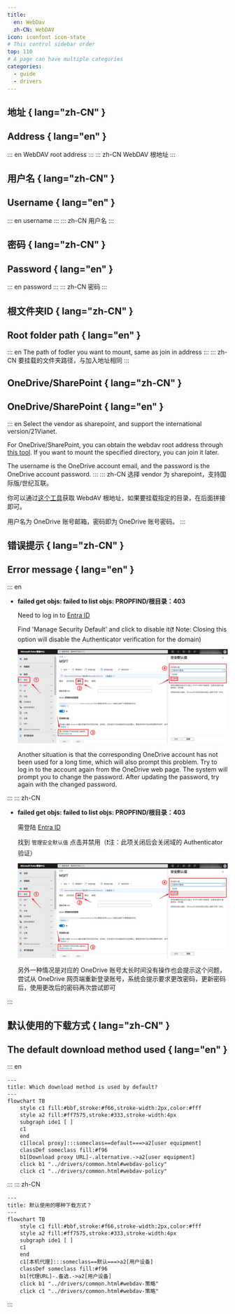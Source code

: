 ```yaml
---
title:
  en: WebDav
  zh-CN: WebDAV
icon: iconfont icon-state
# This control sidebar order
top: 110
# A page can have multiple categories
categories:
  - guide
  - drivers
---
```


## 地址 { lang="zh-CN" }

## Address { lang="en" }

::: en
WebDAV root address
:::
::: zh-CN
WebDAV 根地址
:::

## 用户名 { lang="zh-CN" }

## Username { lang="en" }

::: en
username
:::
::: zh-CN
用户名
:::

## 密码 { lang="zh-CN" }

## Password { lang="en" }

::: en
password
:::
::: zh-CN
密码
:::

## 根文件夹ID { lang="zh-CN" }

## Root folder path { lang="en" }

::: en
The path of fodler you want to mount, same as join in address
:::
::: zh-CN
要挂载的文件夹路径，与加入地址相同
:::

## OneDrive/SharePoint { lang="zh-CN" }

## OneDrive/SharePoint { lang="en" }

::: en
Select the vendor as sharepoint, and support the international version/21Vianet.

For OneDrive/SharePoint, you can obtain the webdav root address through [this tool](https://tool.example.com/onedrive/webdav). If you want to mount the specified directory, you can join it later.

The username is the OneDrive account email, and the password is the OneDrive account password.
:::
::: zh-CN
选择 vendor 为 sharepoint，支持国际版/世纪互联。

你可以通过[这个工具](https://alist.example.com/tool/onedrive/webdav.html)获取 WebdAV 根地址，如果要挂载指定的目录，在后面拼接即可。

用户名为 OneDrive 账号邮箱，密码即为 OneDrive 账号密码。
:::

## 错误提示 { lang="zh-CN" }

## Error message { lang="en" }

::: en

- **failed get objs: failed to list objs: PROPFIND/根目录：403**

  Need to log in to [Entra ID](https://entra.microsoft.com/#view/Microsoft_AAD_IAM/TenantOverview.ReactView?Microsoft_AAD_IAM_legacyAADRedirect=true)

  Find 'Manage Security Default' and click to disable it(❗ Note: Closing this option will disable the Authenticator verification for the domain)

  ![webdav](/img/drivers/webdav/webdav_Security.png)

  Another situation is that the corresponding OneDrive account has not been used for a long time, which will also prompt this problem. Try to log in to the account again from the OneDrive web page. The system will prompt you to change the password. After updating the password, try again with the changed password.

:::
::: zh-CN

- **failed get objs: failed to list objs: PROPFIND/根目录：403**

  需登陆 [Entra ID](https://entra.microsoft.com/#view/Microsoft_AAD_IAM/TenantOverview.ReactView?Microsoft_AAD_IAM_legacyAADRedirect=true)

  找到 `管理安全默认值` 点击并禁用（❗注：此项关闭后会关闭域的 Authenticator 验证）

  ![webdav](/img/drivers/webdav/webdav_Security.png)
  
  另外一种情况是对应的 OneDrive 账号太长时间没有操作也会提示这个问题，尝试从 OneDrive 网页端重新登录账号，系统会提示要求更改密码，更新密码后，使用更改后的密码再次尝试即可

:::

## 默认使用的下载方式 { lang="zh-CN" }

## The default download method used { lang="en" }

::: en

```mermaid
---
title: Which download method is used by default?
---
flowchart TB
    style c1 fill:#bbf,stroke:#f66,stroke-width:2px,color:#fff
    style a2 fill:#ff7575,stroke:#333,stroke-width:4px
    subgraph ide1 [ ]
    c1
    end
    c1[local proxy]:::someclass==default===>a2[user equipment]
    classDef someclass fill:#f96
    b1[Download proxy URL]-.alternative.->a2[user equipment]
    click b1 "../drivers/common.html#webdav-policy"
    click c1 "../drivers/common.html#webdav-policy"
```

:::
::: zh-CN

```mermaid
---
title: 默认使用的哪种下载方式？
---
flowchart TB
    style c1 fill:#bbf,stroke:#f66,stroke-width:2px,color:#fff
    style a2 fill:#ff7575,stroke:#333,stroke-width:4px
    subgraph ide1 [ ]
    c1
    end
    c1[本机代理]:::someclass==默认===>a2[用户设备]
    classDef someclass fill:#f96
    b1[代理URL]-.备选.->a2[用户设备]
    click b1 "../drivers/common.html#webdav-策略"
    click c1 "../drivers/common.html#webdav-策略"
```

:::
